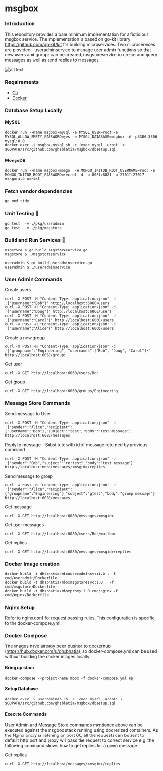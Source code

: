 # msgbox

### Introduction

This repository provides a bare minimum implementation for a ficticious msgbox service. 
The implementation is based on go-kit library https://github.com/go-kit/kit for building microservices. 
Two microservices are provided - useradminservice to manage user admin functions so that new users and groups can be created, 
msgstoreservice to create and query messages as well as send replies to messages.

![alt text](https://iotmechanic.s3.us-east-2.amazonaws.com/code-sample/img/msgbox.jpg)

### Requirements

- [Go](https://golang.org/doc/install)
- [Docker](https://docs.docker.com/get-docker/)

### Database Setup Locally

#### MySQL 

```console
docker run --name msgbox-mysql -e MYSQL_USER=root -e MYSQL_ALLOW_EMPTY_PASSWORD=yes -e MYSQL_DATABASE=msgbox -d -p3306:3306 mysql:8.0
docker exec -i msgbox-mysql sh -c 'exec mysql -uroot' < $GOPATH/src/github.com/ghsbhatia/msgbox/dbsetup.sql
```

#### MongoDB 

```console
docker run --name msgbox-mongo  -e MONGO_INITDB_ROOT_USERNAME=root -e MONGO_INITDB_ROOT_PASSWORD=secret -d -p 8081:8081 -p 27017:27017  mongo:4.0-xenial
```
### Fetch vendor dependencies 

```console
go mod tidy
```
### Unit Testing 🧪

```console
go test  -v ./pkg/useradmin
go test  -v ./pkg/msgstore
```

### Build and Run Services 🏃‍

```console
msgstore $ go build msgstoreservice.go
msgstore $ ./msgstoreservice

useradmin $ go build useradminservice.go
useradmin $ ./useradminservice
```
### User Admin Commands 

Create users
```console
curl -X POST -H "Content-Type: application/json" -d '{"username":"Bob"}' http://localhost:6060/users
curl -X POST -H "Content-Type: application/json" -d '{"username":"Doug"}' http://localhost:6060/users
curl -X POST -H "Content-Type: application/json" -d '{"username":"Carol"}' http://localhost:6060/users
curl -X POST -H "Content-Type: application/json" -d '{"username":"Alice"}' http://localhost:6060/users
```
Create a new group
```console
curl -X POST -H "Content-Type: application/json" -d '{"groupname":"Engineering", "usernames":["Bob", "Doug", "Carol"]}'  http://localhost:6060/groups
```
Get user
```console
curl -X GET http://localhost:6060/users/Bob
```
Get group
```console
curl -X GET http://localhost:6060/groups/Engineering
```
### Message Store Commands

Send message to User
```console
curl -X POST -H "Content-Type: application/json" -d '{"sender":"Alice","recipient":{"username":"Bob"},"subject":"test","body":"test message"}' http://localhost:6080/messages
```
Reply to message - Substitute <msgid> with id of message returned by previous command
```console
curl -X POST -H "Content-Type: application/json" -d '{"sender":"Bob","subject":"re:test","body":"test message"}' http://localhost:6080/messages/<msgid>/replies
```

Send message to group 
```console
curl -X POST -H "Content-Type: application/json" -d '{"sender":"Alice","recipient":{"groupname":"Engineering"},"subject":"gtest","body":"group message"}' http://localhost:6080/messages
```
Get message
```console
curl -X GET http://localhost:6080/messages/<msgid>
```
Get user messages
```console
curl -X GET http://localhost:6080/users/Bob/mailbox
```
Get replies
```console
curl -X GET http://localhost:6080/messages/<msgid>/replies
```

### Docker Image creation

```console
docker build -t dhsbhatia/mboxuseradminsvc:1.0 . -f cmd/useradmin/Dockerfile
docker build -t dhsbhatia/mboxmsgstoresvc:1.0 . -f cmd/msgstore/Dockerfile
docker build -t dhsbhatia/mboxproxy:1.0 cmd/nginx -f cmd/nginx/Dockerfile
```

### Nginx Setup

Refer to nginx.conf for request passing rules. This configuration is specific to the docker-compose.yml.

### Docker Compose 

The images have already been pushed to dockerhub (https://hub.docker.com/u/dhsbhatia), so docker-compose.yml can be used without building the docker images locally.

#### Bring up stack

```console
docker-compose --project-name mbox -f docker-compose.yml up 
```
#### Setup Database

```console
docker exec -i useradmindb sh -c 'exec mysql -uroot' < $GOPATH/src/github.com/ghsbhatia/msgbox/dbsetup.sql
```
#### Execute Commands

User Admin and Message Store commands mentioned above can be executed against the msgbox stack running using dockerized containers. As the Nginx proxy is listening on port 80, all the requests can be sent to default http port and proxy will pass the request to correct service e.g. the following command shows how to get replies for a given message.

Get replies
```console
curl -X GET http://localhost/messages/<msgid>/replies
```


